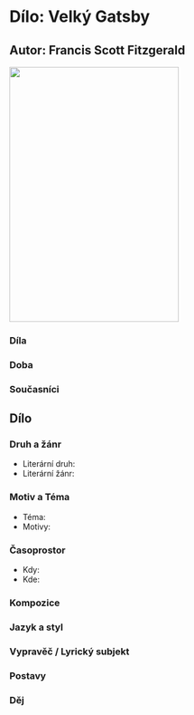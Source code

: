 # Dílo: Velký Gatsby
## Autor: Francis Scott Fitzgerald

<img src=https://github.com/marvalkrystof/Jecna-Maturita-2023/assets/84131825/3947b383-2810-4c84-9a01-e25efb7d2676 width=300px height=450px>

### Díla

### Doba 

### Současníci


## Dílo

### Druh a žánr
- Literární druh:
- Literární žánr:
### Motiv a Téma
- Téma:
- Motivy:
### Časoprostor
- Kdy:
- Kde: 
### Kompozice

### Jazyk a styl

### Vypravěč / Lyrický subjekt

### Postavy

### Děj
